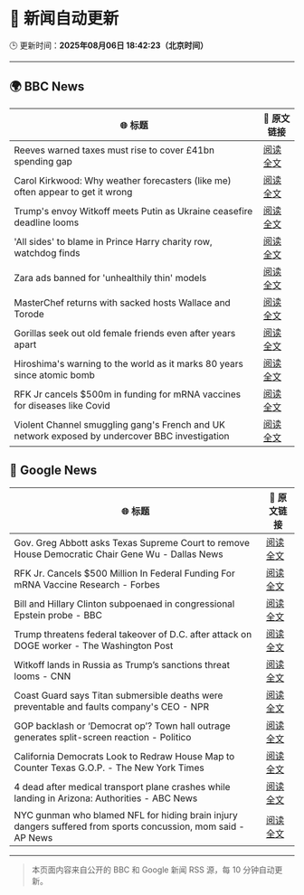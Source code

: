 # 🧠 新闻自动更新

🕒 更新时间：**2025年08月06日 18:42:23（北京时间）**

---

## 🌍 BBC News

| 🌐 标题 | 🔗 原文链接 |
|--------|-------------|
| Reeves warned taxes must rise to cover £41bn spending gap | [阅读全文](https://www.bbc.com/news/articles/cn85vyd1epzo?at_medium=RSS&at_campaign=rss) |
| Carol Kirkwood: Why weather forecasters (like me) often appear to get it wrong | [阅读全文](https://www.bbc.com/news/articles/cwy1epz58pyo?at_medium=RSS&at_campaign=rss) |
| Trump's envoy Witkoff meets Putin as Ukraine ceasefire deadline looms | [阅读全文](https://www.bbc.com/news/articles/cr5rdl1y8ndo?at_medium=RSS&at_campaign=rss) |
| 'All sides' to blame in Prince Harry charity row, watchdog finds | [阅读全文](https://www.bbc.com/news/articles/c741n548dkko?at_medium=RSS&at_campaign=rss) |
| Zara ads banned for 'unhealthily thin' models | [阅读全文](https://www.bbc.com/news/articles/cp941z3nnnxo?at_medium=RSS&at_campaign=rss) |
| MasterChef returns with sacked hosts Wallace and Torode | [阅读全文](https://www.bbc.com/news/articles/cn92vw9gl74o?at_medium=RSS&at_campaign=rss) |
| Gorillas seek out old female friends even after years apart | [阅读全文](https://www.bbc.com/news/articles/c80d7l94yvro?at_medium=RSS&at_campaign=rss) |
| Hiroshima's warning to the world as it marks 80 years since atomic bomb | [阅读全文](https://www.bbc.com/news/articles/cm2v58qrjq0o?at_medium=RSS&at_campaign=rss) |
| RFK Jr cancels $500m in funding for mRNA vaccines for diseases like Covid | [阅读全文](https://www.bbc.com/news/articles/c74dzdddvmjo?at_medium=RSS&at_campaign=rss) |
| Violent Channel smuggling gang's French and UK network exposed by undercover BBC investigation | [阅读全文](https://www.bbc.com/news/articles/cly48nmmzdro?at_medium=RSS&at_campaign=rss) |

## 📰 Google News

| 🌐 标题 | 🔗 原文链接 |
|--------|-------------|
| Gov. Greg Abbott asks Texas Supreme Court to remove House Democratic Chair Gene Wu - Dallas News | [阅读全文](https://news.google.com/rss/articles/CBMizwFBVV95cUxQZDlJWUNyV0tkbEwzWnllODJnV2lkLTdnVGQ5b0RqcVNnVVZWcmJBNTFyQTRPeFZJbXpNRVVCYUJuWVhuVGp0YmNwVTVNUTJiazdYSExSUHJLTU9DUkx1UjhWSzRnWW9pVHg3T2FUMmlJbWNyZk9BUjhEQ2tVeGgySUk5RExJTFVISEdHbHdlUU9KODRXZFNNbFhtdkdCNzlkT2thTVlsOEVoQkMwaUZ0Nk0wRDIzSmV0WHItUU1lNy02S3N3Z0sySU50VzN5a0k?oc=5) |
| RFK Jr. Cancels $500 Million In Federal Funding For mRNA Vaccine Research - Forbes | [阅读全文](https://news.google.com/rss/articles/CBMiwwFBVV95cUxQR00yYzNkR2NRNWZUc0t5ZkFWcnZqbzlPOWpJbGVON3lkMVhSXzJBdjktekMyOXpmZW9USERrcXJwaDF1VkVYZDVzZUhOZDRnUVQ1eUQ2R3lPODhlMW55Q000a0djTGJhSFJGTHZlUF84V0E1eURob2h2Ym8zV1NPbE1nTHJPd3pXQTdSeWdVY3pCSHdNTGdmMU9GekdXNUQ5REs3dklfSVlDWmRzeWdiU0QxVFZOb2N4LVFBRFJKMlA4b0E?oc=5) |
| Bill and Hillary Clinton subpoenaed in congressional Epstein probe - BBC | [阅读全文](https://news.google.com/rss/articles/CBMiWkFVX3lxTE5zdFlvakFXY1JWd2sxbDZ1M2VESXVrRkppNXpiNUJVYmtvRkhVQzZWNjlHN0dITXdsdnZ6NW9ZYmpFMzFFRnpQcE5fX2VBQ19zM28yT3llY0MwQdIBX0FVX3lxTE93eTc3VzZ6Slp5N0IySlNrSDByMW9oLXpjaEI3Nm1IbEtVTkhPcEE4OXVBSjJRTGo1R1hRcU0td1BRSG95N0MyWl90UkdPYjQwd2ZuaDRXRm9hS0FjZXdN?oc=5) |
| Trump threatens federal takeover of D.C. after attack on DOGE worker - The Washington Post | [阅读全文](https://news.google.com/rss/articles/CBMikwFBVV95cUxONG9VY2tuUlFlSGpoNEt3Z1hIQ01aR1ZodjRIc0VZeURWLWFMLWNqcE1faUdDMEdBR2pBODcyTWYyT2VQTW50N0VWRXlTX2Z1MVFicTNXeTMzUnNmQ0xNUFFGYzkwNGUzak10TVotN0dtYU5KUVlGNUdEd1ZxS2tOOWEtOUhKbldYQnVTSXpjN0c4bHM?oc=5) |
| Witkoff lands in Russia as Trump’s sanctions threat looms - CNN | [阅读全文](https://news.google.com/rss/articles/CBMigwFBVV95cUxPLXo1N3Y4WTBaUXlXcGpDSTJRbG5jS3hEdjIwdEY2ZnFCbkIxd1p3RDd2amdTbi0wYklvN0RlVDExRmF1RGR0Mmh0b2Rsd05wMG5XdlBMNDNvS19SYnlNc3JkYV9LTnhMWkFKSUJtT1lmRXN6VS1Gay1SQUc2ZThOLWExc9IBiAFBVV95cUxNX1pWWVA1RlNfN01ITUN2YlRwRWd3c2JicmUyaDhVTTRhcDl0el9qWUZ2eTdWell6Nml0elBwemFGS0Vzc0ZfcUdvQktvQXlUWElKTTRjZk1FR1kzVmQ5RkZYWGZ4c05reDFQeExYOVFhdVdMNFBfS2llTGt4THNiUEZhcTUzV2t4?oc=5) |
| Coast Guard says Titan submersible deaths were preventable and faults company's CEO - NPR | [阅读全文](https://news.google.com/rss/articles/CBMinwFBVV95cUxOQUkxbFpqRk12VjhQbm9BY185UjhxYkRoTldXdXpNMkZzcGR1SHlEdEREUi1zZGdGdlpwVUlyMTY2ZGV4Z2pMcDVFU3lkS0pLSFFiVnJCNjNYRFR4R1g4OUFHeXJwQ1Yya2tCa1AxT2tMbVd6X1RQTnZIT1U0X3Vxb0pYZHdJeC1HTlMySlR2VTJKTDgyOWhxby1jM0M1RFk?oc=5) |
| GOP backlash or ‘Democrat op’? Town hall outrage generates split-screen reaction - Politico | [阅读全文](https://news.google.com/rss/articles/CBMihgFBVV95cUxNSmhjUG9qOHFFOGdtNXdmNFdpLUtzSVU3bmx5UTFUVC05SHZwbTdSSW93UzVtYzA5RTl2My1kWUZMelIwdEo1UmhtdUx3OXZJdV9obnRyMEdhdnV1RDF2MDVjSXY5QjlxTE9TTmNscXMtMGFlSE9QbEdlb2tjZm1OUVEtRGFwQQ?oc=5) |
| California Democrats Look to Redraw House Map to Counter Texas G.O.P. - The New York Times | [阅读全文](https://news.google.com/rss/articles/CBMikAFBVV95cUxNTS1obl9KWVBTanlEck1LOVhJZTcxaUx5cjd0MEtOQlNXZ1IwX18tZ0hkTHl0UHhNaHliWnFodk1HWW9FSS1BRkhlMi04YnRWY3FwV2F3UjhBdE1CcGFOS01xSzdLSnJsbW5QMjhKdFpId2EtLVJwdG05eXczdENFOUQ3OV9meG5Oc1k3dUFKSXo?oc=5) |
| 4 dead after medical transport plane crashes while landing in Arizona: Authorities - ABC News | [阅读全文](https://news.google.com/rss/articles/CBMikwFBVV95cUxNdkZJTmZSVHV0UDJRU0tic2l3eHdjaGN6RF9WaVowb2VmUkFTLU14dExLb1ZsN0V3cV9GMlhHS1E2djFmQWJEeFo5ZW10cW1sWGlmNkduVENNZkpMcmZwYzJ4bU1OeEdTVjU5RGZCd19rS3Z6SWdzVGswaE1vbDVoU3M4c1FBNmJLdFNkOWc1TVUxcVnSAZgBQVVfeXFMUEFWZkxvVUlRN0ROVjI4SkhfUnpLVVdwMWptWWx3dVhYTFVxWHNhUGNET0xnZFFMRk5KcGVST3JUSm9BUUpjakR3Y3RzdHVlcWNsTl9kWHIyb3Ntd2VCbHAzbS11b2FNclBNOW1wcU1HV1lWX3JkNVFVbW9fb216T3BoeWFvNkF4QWVvd2FEVDhoSDd0X0ZDMnI?oc=5) |
| NYC gunman who blamed NFL for hiding brain injury dangers suffered from sports concussion, mom said - AP News | [阅读全文](https://news.google.com/rss/articles/CBMimwFBVV95cUxOdDBKU2gtN1JOb0t6NV84NjJXR3JQVkFndVV5Z1N4Z1cyUUgtQU5xbVZjaFpjbW1MdVRIX2VDcjl3RVJCLUhjOS1VMWpHems0STVmU0EyV0xJTktaeXZTcW9ib0JYT1JVWFAwSjZQNktONGstcl9WSTltSHdXSUZOZXZaVmJtWnFkbVJnTjJTNEFNaVJGS3VFN0dPYw?oc=5) |

---
> 本页面内容来自公开的 BBC 和 Google 新闻 RSS 源，每 10 分钟自动更新。